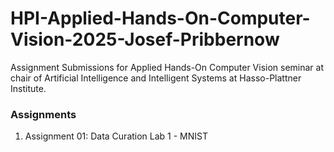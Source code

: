 # HPI-Applied-Hands-On-Computer-Vision-2025-Josef-Pribbernow
Assignment Submissions for Applied Hands-On Computer Vision seminar at chair of Artificial Intelligence and Intelligent Systems at Hasso-Plattner Institute.

### Assignments
1. Assignment 01: Data Curation Lab 1 - MNIST
